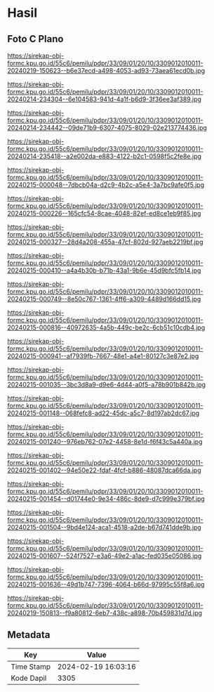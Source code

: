 # Hasil

## Foto C Plano

https://sirekap-obj-formc.kpu.go.id/55c6/pemilu/pdpr/33/09/01/20/10/3309012010011-20240219-150623--b6e37ecd-a498-4053-ad93-73aea61ecd0b.jpg

https://sirekap-obj-formc.kpu.go.id/55c6/pemilu/pdpr/33/09/01/20/10/3309012010011-20240214-234304--6e104583-941d-4a1f-b6d9-3f36ee3af389.jpg

https://sirekap-obj-formc.kpu.go.id/55c6/pemilu/pdpr/33/09/01/20/10/3309012010011-20240214-234442--09de71b9-6307-4075-8029-02e213774436.jpg

https://sirekap-obj-formc.kpu.go.id/55c6/pemilu/pdpr/33/09/01/20/10/3309012010011-20240214-235418--a2e002da-e883-4122-b2c1-0598f5c2fe8e.jpg

https://sirekap-obj-formc.kpu.go.id/55c6/pemilu/pdpr/33/09/01/20/10/3309012010011-20240215-000048--7dbcb04a-d2c9-4b2c-a5e4-3a7bc9afe0f5.jpg

https://sirekap-obj-formc.kpu.go.id/55c6/pemilu/pdpr/33/09/01/20/10/3309012010011-20240215-000226--165cfc54-8cae-4048-82ef-ed8ce1eb9f85.jpg

https://sirekap-obj-formc.kpu.go.id/55c6/pemilu/pdpr/33/09/01/20/10/3309012010011-20240215-000327--28d4a208-455a-47cf-802d-927aeb2219bf.jpg

https://sirekap-obj-formc.kpu.go.id/55c6/pemilu/pdpr/33/09/01/20/10/3309012010011-20240215-000410--a4a4b30b-b71b-43a1-9b6e-45d9bfc5fb14.jpg

https://sirekap-obj-formc.kpu.go.id/55c6/pemilu/pdpr/33/09/01/20/10/3309012010011-20240215-000749--8e50c767-1361-4ff6-a309-4489d166dd15.jpg

https://sirekap-obj-formc.kpu.go.id/55c6/pemilu/pdpr/33/09/01/20/10/3309012010011-20240215-000816--40972635-4a5b-449c-be2c-6cb51c10cdb4.jpg

https://sirekap-obj-formc.kpu.go.id/55c6/pemilu/pdpr/33/09/01/20/10/3309012010011-20240215-000941--af7939fb-7667-48e1-a4e1-80127c3e87e2.jpg

https://sirekap-obj-formc.kpu.go.id/55c6/pemilu/pdpr/33/09/01/20/10/3309012010011-20240215-001035--3bc3d8a9-d9e6-4d44-a0f5-a78b901b842b.jpg

https://sirekap-obj-formc.kpu.go.id/55c6/pemilu/pdpr/33/09/01/20/10/3309012010011-20240215-001148--068fefc8-ad22-45dc-a5c7-8d197ab2dc67.jpg

https://sirekap-obj-formc.kpu.go.id/55c6/pemilu/pdpr/33/09/01/20/10/3309012010011-20240215-001240--976eb762-07e2-4458-8e1d-f6f43c5a440a.jpg

https://sirekap-obj-formc.kpu.go.id/55c6/pemilu/pdpr/33/09/01/20/10/3309012010011-20240215-001402--94e50e22-fdaf-4fcf-b886-48087dca66da.jpg

https://sirekap-obj-formc.kpu.go.id/55c6/pemilu/pdpr/33/09/01/20/10/3309012010011-20240215-001454--d01744e0-9e34-486c-8de9-d7c999e379bf.jpg

https://sirekap-obj-formc.kpu.go.id/55c6/pemilu/pdpr/33/09/01/20/10/3309012010011-20240215-001504--9bd4e124-aca1-4518-a2de-b67d741dde9b.jpg

https://sirekap-obj-formc.kpu.go.id/55c6/pemilu/pdpr/33/09/01/20/10/3309012010011-20240215-001607--524f7527-e3a6-49e2-a1ac-fed035e05086.jpg

https://sirekap-obj-formc.kpu.go.id/55c6/pemilu/pdpr/33/09/01/20/10/3309012010011-20240215-001636--49d1b747-7396-4064-b66d-97995c55f8a6.jpg

https://sirekap-obj-formc.kpu.go.id/55c6/pemilu/pdpr/33/09/01/20/10/3309012010011-20240219-150813--f9a80812-6eb7-438c-a898-70b459831d7d.jpg


## Metadata

| Key        | Value               |
| ---------- | ------------------- |
| Time Stamp | 2024-02-19 16:03:16 |
| Kode Dapil | 3305                |



